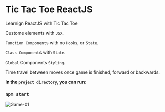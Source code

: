 # Tic Tac Toe ReactJS

Learnign ReactJS with Tic Tac Toe

Custome elements with `JSX`.

`Function Component`s with no `Hooks`, or `State`.

`Class Component`s with `State`.

`Global` Components `Styling`.

Time travel between moves once game is finished, forward or backwards.

**In the `project directory`, you can run:**

### `npm start`

![Game-01](https://user-images.githubusercontent.com/63518384/89359713-0f60f780-d68c-11ea-93bd-bc27ff213e86.png)
